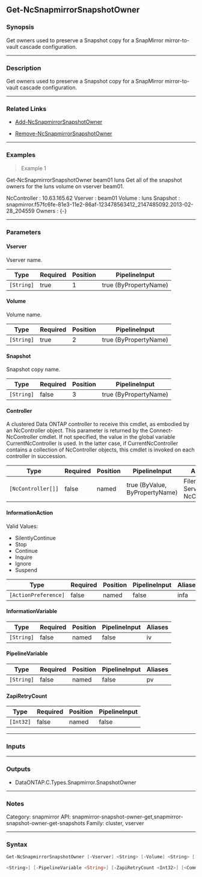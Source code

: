 Get-NcSnapmirrorSnapshotOwner
-----------------------------

### Synopsis
Get owners used to preserve a Snapshot copy for a SnapMirror mirror-to-vault cascade configuration.

---

### Description

Get owners used to preserve a Snapshot copy for a SnapMirror mirror-to-vault cascade configuration.

---

### Related Links
* [Add-NcSnapmirrorSnapshotOwner](Add-NcSnapmirrorSnapshotOwner)

* [Remove-NcSnapmirrorSnapshotOwner](Remove-NcSnapmirrorSnapshotOwner)

---

### Examples
> Example 1

Get-NcSnapmirrorSnapshotOwner beam01 luns
Get all of the snapshot owners for the luns volume on vserver beam01.

NcController : 10.63.165.62
Vserver      : beam01
Volume       : luns
Snapshot     : snapmirror.f57fc6fe-81e3-11e2-86af-123478563412_2147485092.2013-02-28_204559
Owners       : {-}

---

### Parameters
#### **Vserver**
Vserver name.

|Type      |Required|Position|PipelineInput        |
|----------|--------|--------|---------------------|
|`[String]`|true    |1       |true (ByPropertyName)|

#### **Volume**
Volume name.

|Type      |Required|Position|PipelineInput        |
|----------|--------|--------|---------------------|
|`[String]`|true    |2       |true (ByPropertyName)|

#### **Snapshot**
Snapshot copy name.

|Type      |Required|Position|PipelineInput        |
|----------|--------|--------|---------------------|
|`[String]`|false   |3       |true (ByPropertyName)|

#### **Controller**
A clustered Data ONTAP controller to receive this cmdlet, as embodied by an NcController object.  This parameter is returned by the Connect-NcController cmdlet.  If not specified, the value in the global variable CurrentNcController is used.  In the latter case, if CurrentNcController contains a collection of NcController objects, this cmdlet is invoked on each controller in succession.

|Type              |Required|Position|PipelineInput                 |Aliases                          |
|------------------|--------|--------|------------------------------|---------------------------------|
|`[NcController[]]`|false   |named   |true (ByValue, ByPropertyName)|Filer<br/>Server<br/>NcController|

#### **InformationAction**

Valid Values:

* SilentlyContinue
* Stop
* Continue
* Inquire
* Ignore
* Suspend

|Type                |Required|Position|PipelineInput|Aliases|
|--------------------|--------|--------|-------------|-------|
|`[ActionPreference]`|false   |named   |false        |infa   |

#### **InformationVariable**

|Type      |Required|Position|PipelineInput|Aliases|
|----------|--------|--------|-------------|-------|
|`[String]`|false   |named   |false        |iv     |

#### **PipelineVariable**

|Type      |Required|Position|PipelineInput|Aliases|
|----------|--------|--------|-------------|-------|
|`[String]`|false   |named   |false        |pv     |

#### **ZapiRetryCount**

|Type     |Required|Position|PipelineInput|
|---------|--------|--------|-------------|
|`[Int32]`|false   |named   |false        |

---

### Inputs

---

### Outputs
* DataONTAP.C.Types.Snapmirror.SnapshotOwner

---

### Notes
Category: snapmirror
API: snapmirror-snapshot-owner-get,snapmirror-snapshot-owner-get-snapshots
Family: cluster, vserver

---

### Syntax
```PowerShell
Get-NcSnapmirrorSnapshotOwner [-Vserver] <String> [-Volume] <String> [[-Snapshot] <String>] [-Controller <NcController[]>] [-InformationAction <ActionPreference>] [-InformationVariable 
```
```PowerShell
<String>] [-PipelineVariable <String>] [-ZapiRetryCount <Int32>] [<CommonParameters>]
```

